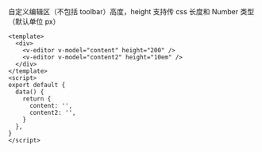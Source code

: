 自定义编辑区（不包括 toolbar）高度，height 支持传 css 长度和 Number 类型（默认单位 px）

```vue
<template>
  <div>
    <v-editor v-model="content" height="200" />
    <v-editor v-model="content2" height="10em" />
  </div>
</template>
<script>
export default {
  data() {
    return {
      content: '',
      content2: '',
    }
  },
}
</script>
```
